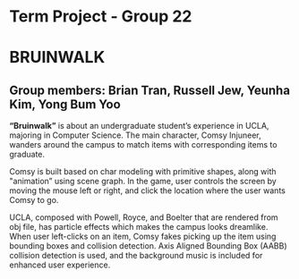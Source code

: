 # Term Project - Group 22

BRUINWALK
==============

Group members: Brian Tran, Russell Jew, Yeunha Kim, Yong Bum Yoo
--------------

**“Bruinwalk”** is about an undergraduate student’s experience in UCLA, majoring in Computer Science. The main character, Comsy Injuneer, wanders around the campus to match items with corresponding items to graduate. 

Comsy is built based on char modeling with primitive shapes, along with "animation” using scene graph. In the game, user controls the screen by moving the mouse left or right, and click the location where the user wants Comsy to go.

UCLA, composed with Powell, Royce, and Boelter that are rendered from obj file, has particle effects which makes the campus looks dreamlike. When user left-clicks on an item, Comsy fakes picking up the item using bounding boxes and collision detection. Axis Aligned Bounding Box (AABB) collision detection is used, and the background music is included for enhanced user experience. 
